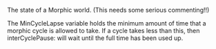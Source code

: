 The state of a Morphic world.  (This needs some serious commenting!!)


The MinCycleLapse variable holds the minimum amount of time that a morphic cycle is allowed to take.  If a cycle takes less than this, then interCyclePause: will wait until the full time has been used up.
